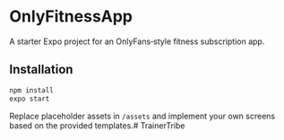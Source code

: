 # OnlyFitnessApp

A starter Expo project for an OnlyFans‑style fitness subscription app.

## Installation

```bash
npm install
expo start
```

Replace placeholder assets in `/assets` and implement your own screens based on the provided templates.# TrainerTribe
